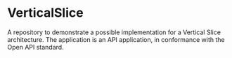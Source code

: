 # VerticalSlice
A repository to demonstrate a possible implementation for a Vertical Slice architecture.  The application is an API application, in conformance with the Open API standard.
